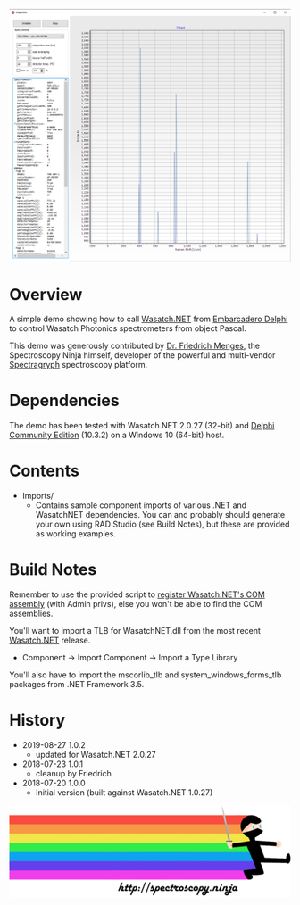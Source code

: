 ![Delphi](images/delphi.png)

# Overview

A simple demo showing how to call 
[Wasatch.NET](https://github.com/WasatchPhotonics/Wasatch.NET) from 
[Embarcadero Delphi](https://www.embarcadero.com/products/delphi) 
to control Wasatch Photonics spectrometers from object Pascal.

This demo was generously contributed by 
[Dr. Friedrich Menges](mailto:friedrich.menges@effemm2.de),
the Spectroscopy Ninja himself, developer of the
powerful and multi-vendor [Spectragryph](https://www.effemm2.de/spectragryph)
spectroscopy platform.  

# Dependencies

The demo has been tested with Wasatch.NET 2.0.27 (32-bit) and 
[Delphi Community Edition](https://www.embarcadero.com/products/delphi/starter)
(10.3.2) on a Windows 10 (64-bit) host.

# Contents

- Imports/
    - Contains sample component imports of various .NET and WasatchNET
      dependencies.  You can and probably should generate your own
      using RAD Studio (see Build Notes), but these are provided as
      working examples.  

# Build Notes

Remember to use the provided script to 
[register Wasatch.NET's COM assembly](https://github.com/WasatchPhotonics/Wasatch.NET#post-install-step-2-com-registration-optional)
(with Admin privs), else you won't be able to find the COM assemblies.

You'll want to import a TLB for WasatchNET.dll from the most recent 
[Wasatch.NET](https://github.com/WasatchPhotonics/Wasatch.NET) release.

- Component &rarr; Import Component &rarr; Import a Type Library

You'll also have to import the mscorlib\_tlb and system\_windows\_forms\_tlb
packages from .NET Framework 3.5.

# History

- 2019-08-27 1.0.2
    - updated for Wasatch.NET 2.0.27
- 2018-07-23 1.0.1
    - cleanup by Friedrich
- 2018-07-20 1.0.0
    - Initial version (built against Wasatch.NET 1.0.27)

![Spectroscopy Ninja](images/ninja.png)
